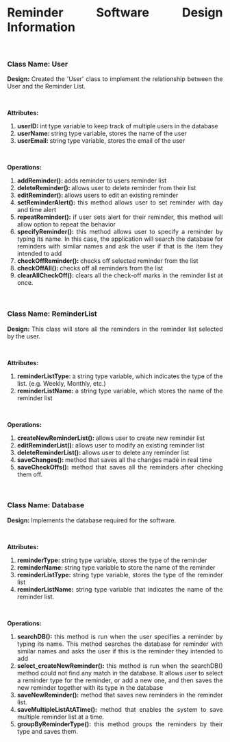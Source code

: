<div align="justify">
	<h1> Reminder Software Design Information</h1>
	<br>
	<h3>Class Name: User</h3>
	<p><strong>Design: </strong>Created the 'User' class to implement the relationship between the User and the Reminder List.</p>
	<br>
	<p><strong>Attributes: </strong><ol>
		<li><strong>userID: </strong>int type variable to keep track of multiple users in the database </li>
		<li><strong>userName: </strong>string type variable, stores the name of the user</li>
		<li><strong>userEmail: </strong>string type variable, stores the email of the user</li>
	</ol></p>
	<br>
	<p><strong>Operations: </strong><ol>
		<li><strong>addReminder(): </strong>adds reminder to users reminder list</li>
		<li><strong>deleteReminder(): </strong>allows user to delete reminder from their list</li>
		<li><strong>editReminder(): </strong>allows users to edit an existing reminder</li>
		<li><strong>setReminderAlert(): </strong>this method allows user to set reminder with day and time alert</li>
		<li><strong>repeatReminder(): </strong>if user sets alert for their reminder, this method will allow option to repeat the behavior</li>
		<li><strong>specifyReminder(): </strong>this method allows user to specify a reminder by typing its name. In this case, the application will search the database for reminders with similar names and ask the user if that is the item they intended to add</li>
		<li><strong>checkOffReminder(): </strong>checks off selected reminder from the list</li>
		<li><strong>checkOffAll(): </strong>checks off all reminders from the list</li>
		<li><strong>clearAllCheckOff(): </strong>clears all the check-off marks in the reminder list at once.</li>
	</ol></p>
	<br>
	<h3>Class Name: ReminderList</h3>
	<p><strong>Design: </strong>This class will store all the reminders in the reminder list selected by the user.</p>
	<br>
	<p><strong>Attributes: </strong><ol>
		<li><strong>reminderListType: </strong>a string type variable, which indicates the type of the list. (e.g. Weekly, Monthly, etc.)</li>
		<li><strong>reminderListName: </strong>a string type variable, which stores the name of the reminder list</li>
	</ol></p>
	<br>
	<p><strong>Operations: </strong></p><ol>
		<li><strong>createNewReminderList(): </strong>allows user to create new reminder list</li>
		<li><strong>editReminderList(): </strong>allows user to modify an existing reminder list</li>
		<li><strong>deleteReminderList(): </strong>allows user to delete any reminder list</li>
		<li><strong>saveChanges(): </strong>method that saves all the changes made in real time</li>
		<li><strong>saveCheckOffs(): </strong>method that saves all the reminders after checking them off.</li>
	</ol>
<br>
	<h3>Class Name: Database</h3>
	<p><strong>Design: </strong>Implements the database required for the software.</p>
	<br>
	<p><strong>Attributes: </strong></p><ol>
		<li><strong>reminderType: </strong>string type variable, stores the type of the reminder</li>
		<li><strong>reminderName: </strong>string type variable to store the name of the reminder</li>
		<li><strong>reminderListType: </strong>string type variable, stores the type of the reminder list</li>
		<li><strong>reminderListName: </strong>string type variable that indicates the name of the reminder list.</li>
	</ol>
	<br>
	<p><strong>Operations: </strong></p><ol>
		<li><strong>searchDB(): </strong>this method is run when the user specifies a reminder by typing its name. This method searches the database for reminder with 			similar names and asks the user if this is the reminder they intended to add</li>
		<li><strong>select_createNewReminder(): </strong>this method is run when the searchDB() method could not find any match in the database. It allows user to select 		  a reminder type for the reminder, or add a new one, and then saves the new reminder together with its type in the database</li>
		<li><strong>saveNewReminder(): </strong>method that saves new reminders in the reminder list.</li>
		<li><strong>saveMultipleListAtATime(): </strong>method that enables the system to save multiple reminder list at a time.</li>
		<li><strong>groupByReminderType(): </strong>this method groups the reminders by their type and saves them.</li>
	</ol>
<p>&nbsp;</p>
</div>
